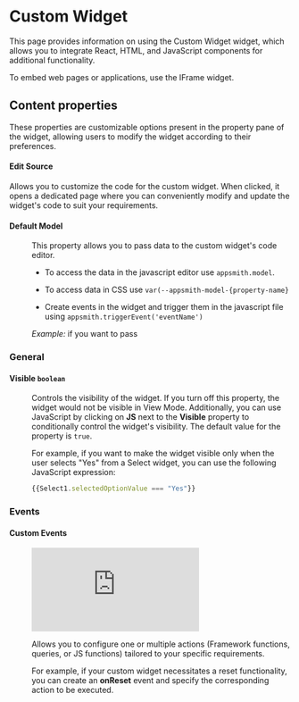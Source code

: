 # Custom Widget

This page provides information on using the Custom Widget widget, which allows you to integrate React, HTML, and JavaScript components for additional functionality. 

To embed web pages or applications, use the IFrame widget.


## Content properties

These properties are customizable options present in the property pane of the widget, allowing users to modify the widget according to their preferences.



#### Edit Source

Allows you to customize the code for the custom widget. When clicked, it opens a dedicated page where you can conveniently modify and update the widget's code to suit your requirements.



#### Default Model

<dd>


This property allows you to pass data to the custom widget's code editor. 


* To access the data in the javascript editor use `appsmith.model`.

* To access data in CSS use `var(--appsmith-model-{property-name}`

* Create events in the widget and trigger them in the javascript file using `appsmith.triggerEvent('eventName')`

*Example:* if you want to pass 



</dd>






### General

#### Visible `boolean`

<dd>

Controls the visibility of the widget. If you turn off this property, the widget would not be visible in View Mode. Additionally, you can use JavaScript by clicking on **JS** next to the **Visible** property to conditionally control the widget's visibility. The default value for the property is `true`.

For example, if you want to make the widget visible only when the user selects "Yes" from a Select widget, you can use the following JavaScript expression: 
```js
{{Select1.selectedOptionValue === "Yes"}}
```



</dd>



### Events

#### Custom Events	

<dd>


<div style={{ position: "relative", paddingBottom: "calc(50.520833333333336% + 41px)", height: "0", width: "100%" }}>
  <iframe src="https://demo.arcade.software/FCh9XryZ3ymHeOdFnE7x?embed" frameborder="0" loading="lazy" webkitallowfullscreen mozallowfullscreen allowfullscreen style={{ position: "absolute", top: "0", left: "0", width: "100%", height: "100%", colorScheme: "light" }} title="Appsmith | Connect Data">
  </iframe>
</div>


Allows you to configure one or multiple actions (Framework functions, queries, or JS functions) tailored to your specific requirements. 

For example, if your custom widget necessitates a reset functionality, you can create an **onReset** event and specify the corresponding action to be executed. 

</dd>





